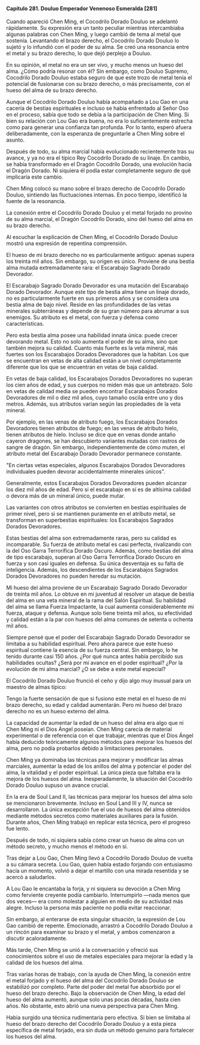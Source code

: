 
#### Capítulo 281. Douluo Emperador Venenoso Esmeralda [281]


Cuando apareció Chen Ming, el Cocodrilo Dorado Douluo se adelantó rápidamente. Su expresión era un tanto peculiar mientras intercambiaba algunas palabras con Chen Ming, y luego cambió de tema al metal que sostenía. Levantando el brazo derecho, el Cocodrilo Dorado Douluo lo sujetó y lo infundió con el poder de su alma. Se creó una resonancia entre el metal y su brazo derecho, lo que dejó perplejo a Douluo.

En su opinión, el metal no era un ser vivo, y mucho menos un hueso del alma. ¿Cómo podría resonar con él? Sin embargo, como Douluo Supremo, Cocodrilo Dorado Douluo estaba seguro de que este trozo de metal tenía el potencial de fusionarse con su brazo derecho, o más precisamente, con el hueso del alma de su brazo derecho.

Aunque el Cocodrilo Dorado Douluo había acompañado a Lou Gao en una cacería de bestias espirituales e incluso se había enfrentado al Señor Oso en el proceso, sabía que todo se debía a la participación de Chen Ming. Si bien su relación con Lou Gao era buena, no era lo suficientemente estrecha como para generar una confianza tan profunda. Por lo tanto, esperó afuera deliberadamente, con la esperanza de preguntarle a Chen Ming sobre el asunto.

Después de todo, su alma marcial había evolucionado recientemente tras su avance, y ya no era el típico Rey Cocodrilo Dorado de su linaje. En cambio, se había transformado en el Dragón Cocodrilo Dorado, una evolución hacia el Dragón Dorado. Ni siquiera él podía estar completamente seguro de qué implicaría este cambio.

Chen Ming colocó su mano sobre el brazo derecho de Cocodrilo Dorado Douluo, sintiendo las fluctuaciones internas. En poco tiempo, identificó la fuente de la resonancia.

La conexión entre el Cocodrilo Dorado Douluo y el metal forjado no provino de su alma marcial, el Dragón Cocodrilo Dorado, sino del hueso del alma en su brazo derecho.

Al escuchar la explicación de Chen Ming, el Cocodrilo Dorado Douluo mostró una expresión de repentina comprensión.

El hueso de mi brazo derecho no es particularmente antiguo: apenas supera los treinta mil años. Sin embargo, su origen es único. Proviene de una bestia alma mutada extremadamente rara: el Escarabajo Sagrado Dorado Devorador.

El Escarabajo Sagrado Dorado Devorador es una mutación del Escarabajo Dorado Devorador. Aunque este tipo de bestia alma tiene un linaje dorado, no es particularmente fuerte en sus primeros años y se considera una bestia alma de bajo nivel. Reside en las profundidades de las vetas minerales subterráneas y depende de su gran número para abrumar a sus enemigos. Su atributo es el metal, con fuerza y defensa como características.

Pero esta bestia alma posee una habilidad innata única: puede crecer devorando metal. Esto no solo aumenta el poder de su alma, sino que también mejora su calidad. Cuanto más fuerte es la veta mineral, más fuertes son los Escarabajos Dorados Devoradores que la habitan. Los que se encuentran en vetas de alta calidad están a un nivel completamente diferente que los que se encuentran en vetas de baja calidad.

En vetas de baja calidad, los Escarabajos Dorados Devoradores no superan los cien años de edad, y sus cuerpos no miden más que un antebrazo. Solo en vetas de calidad media se pueden encontrar Escarabajos Dorados Devoradores de mil o diez mil años, cuyo tamaño oscila entre uno y dos metros. Además, sus atributos varían según las propiedades de la veta mineral.

Por ejemplo, en las venas de atributo fuego, los Escarabajos Dorados Devoradores tienen atributos de fuego; en las venas de atributo hielo, tienen atributos de hielo. Incluso se dice que en venas donde antaño cayeron dragones, se han descubierto variantes mutadas con rastros de sangre de dragón. Sin embargo, independientemente de cómo muten, el atributo metal del Escarabajo Dorado Devorador permanece constante.

"En ciertas vetas especiales, algunos Escarabajos Dorados Devoradores individuales pueden devorar accidentalmente minerales únicos".

Generalmente, estos Escarabajos Dorados Devoradores pueden alcanzar los diez mil años de edad. Pero si el escarabajo en sí es de altísima calidad o devora más de un mineral único, puede mutar.

Las variantes con otros atributos se convierten en bestias espirituales de primer nivel, pero si se mantienen puramente en el atributo metal, se transforman en superbestias espirituales: los Escarabajos Sagrados Dorados Devoradores.

Estas bestias del alma son extremadamente raras, pero su calidad es incomparable. Su fuerza de atributo metal es casi perfecta, rivalizando con la del Oso Garra Terrorífica Dorado Oscuro. Además, como bestias del alma de tipo escarabajo, superan al Oso Garra Terrorífica Dorado Oscuro en fuerza y son casi iguales en defensa. Su única desventaja es su falta de inteligencia. Además, los descendientes de los Escarabajos Sagrados Dorados Devoradores no pueden heredar su mutación.

Mi hueso del alma proviene de un Escarabajo Sagrado Dorado Devorador de treinta mil años. Lo obtuve en mi juventud al resolver un ataque de bestia del alma en una veta mineral de la rama del Salón Espiritual. Su habilidad del alma se llama Fuerza Impactante, la cual aumenta considerablemente mi fuerza, ataque y defensa. Aunque solo tiene treinta mil años, su efectividad y calidad están a la par con huesos del alma comunes de setenta u ochenta mil años.

Siempre pensé que el poder del Escarabajo Sagrado Dorado Devorador se limitaba a su habilidad espiritual. Pero ahora parece que este hueso espiritual contiene la esencia de su fuerza central. Sin embargo, lo he tenido durante casi 150 años. ¿Por qué nunca antes había percibido sus habilidades ocultas? ¿Será por mi avance en el poder espiritual? ¿Por la evolución de mi alma marcial? ¿O se debe a este metal especial?

El Cocodrilo Dorado Douluo frunció el ceño y dijo algo muy inusual para un maestro de almas típico:

Tengo la fuerte sensación de que si fusiono este metal en el hueso de mi brazo derecho, su edad y calidad aumentarán. Pero mi hueso del brazo derecho no es un hueso externo del alma.

La capacidad de aumentar la edad de un hueso del alma era algo que ni Chen Ming ni el Dios Ángel poseían. Chen Ming carecía de material experimental o de referencia con el que trabajar, mientras que el Dios Ángel había deducido teóricamente algunos métodos para mejorar los huesos del alma, pero no podía probarlos debido a limitaciones personales.

Chen Ming ya dominaba las técnicas para mejorar y modificar las almas marciales, aumentar la edad de los anillos del alma y potenciar el poder del alma, la vitalidad y el poder espiritual. La única pieza que faltaba era la mejora de los huesos del alma. Inesperadamente, la situación del Cocodrilo Dorado Douluo supuso un avance crucial.

En la era de Soul Land II, las técnicas para mejorar los huesos del alma solo se mencionaron brevemente. Incluso en Soul Land III y IV, nunca se desarrollaron. La única excepción fue el uso de huesos del alma obtenidos mediante métodos secretos como materiales auxiliares para la fusión. Durante años, Chen Ming trabajó en replicar esta técnica, pero el progreso fue lento.

Después de todo, ni siquiera sabía cómo crear un hueso de alma con un método secreto, y mucho menos el método en sí.

Tras dejar a Lou Gao, Chen Ming llevó a Cocodrilo Dorado Douluo de vuelta a su cámara secreta. Lou Gao, quien había estado forjando con entusiasmo hacía un momento, volvió a dejar el martillo con una mirada resentida y se acercó a saludarlos.

A Lou Gao le encantaba la forja, y ni siquiera su devoción a Chen Ming como ferviente creyente podía cambiarlo. Interrumpirlo —nada menos que dos veces— era como molestar a alguien en medio de su actividad más alegre. Incluso la persona más paciente no podía evitar reaccionar.

Sin embargo, al enterarse de esta singular situación, la expresión de Lou Gao cambió de repente. Emocionado, arrastró a Cocodrilo Dorado Douluo a un rincón para examinar su brazo y el metal, y ambos comenzaron a discutir acaloradamente.

Más tarde, Chen Ming se unió a la conversación y ofreció sus conocimientos sobre el uso de metales especiales para mejorar la edad y la calidad de los huesos del alma.

Tras varias horas de trabajo, con la ayuda de Chen Ming, la conexión entre el metal forjado y el hueso del alma del Cocodrilo Dorado Douluo se estabilizó por completo. Parte del poder del metal fue absorbido por el hueso del brazo derecho. Bajo la observación de Chen Ming, la edad del hueso del alma aumentó, aunque solo unas pocas décadas, hasta cien años. No obstante, esto abrió una nueva perspectiva para Chen Ming.

Había surgido una técnica rudimentaria pero efectiva. Si bien se limitaba al hueso del brazo derecho del Cocodrilo Dorado Douluo y a esta pieza específica de metal forjado, era sin duda un método genuino para fortalecer los huesos del alma.
